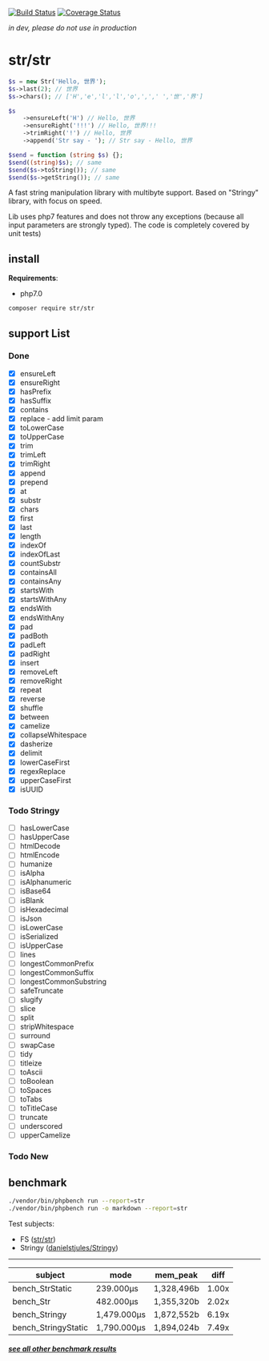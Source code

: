 [![Build Status](https://travis-ci.org/fe3dback/str.svg?branch=master)](https://travis-ci.org/fe3dback/str) [![Coverage Status](https://coveralls.io/repos/github/fe3dback/str/badge.svg?branch=master)](https://coveralls.io/github/fe3dback/str?branch=master)

_in dev, please do not use in production_

# str/str

```php
$s = new Str('Hello, 世界');
$s->last(2); // 世界
$s->chars(); // ['H','e','l','l','o',',',' ','世','界']

$s
    ->ensureLeft('H') // Hello, 世界
    ->ensureRight('!!!') // Hello, 世界!!!
    ->trimRight('!') // Hello, 世界
    ->append('Str say - '); // Str say - Hello, 世界

$send = function (string $s) {};
$send((string)$s); // same
$send($s->toString()); // same
$send($s->getString()); // same
```

A fast string manipulation library with multibyte support. 
Based on "Stringy" library, with focus on speed.

Lib uses php7 features and does not throw any 
exceptions (because all input parameters are 
strongly typed). The code is completely covered by unit tests)

## install

__Requirements__:
- php7.0

```bash
composer require str/str
```

## support List

### Done
- [x] ensureLeft
- [x] ensureRight
- [x] hasPrefix
- [x] hasSuffix
- [x] contains
- [x] replace - add limit param
- [x] toLowerCase
- [x] toUpperCase
- [x] trim
- [x] trimLeft
- [x] trimRight
- [x] append
- [x] prepend
- [x] at
- [x] substr
- [x] chars
- [x] first
- [x] last
- [x] length
- [x] indexOf
- [x] indexOfLast
- [x] countSubstr
- [x] containsAll
- [x] containsAny
- [x] startsWith
- [x] startsWithAny
- [x] endsWith
- [x] endsWithAny
- [x] pad
- [x] padBoth
- [x] padLeft
- [x] padRight
- [x] insert
- [x] removeLeft
- [x] removeRight
- [x] repeat
- [x] reverse
- [x] shuffle
- [x] between
- [x] camelize
- [x] collapseWhitespace
- [x] dasherize
- [x] delimit
- [x] lowerCaseFirst
- [x] regexReplace
- [x] upperCaseFirst
- [x] isUUID

### Todo Stringy
- [ ] hasLowerCase
- [ ] hasUpperCase
- [ ] htmlDecode
- [ ] htmlEncode
- [ ] humanize
- [ ] isAlpha
- [ ] isAlphanumeric
- [ ] isBase64
- [ ] isBlank
- [ ] isHexadecimal
- [ ] isJson
- [ ] isLowerCase
- [ ] isSerialized
- [ ] isUpperCase
- [ ] lines
- [ ] longestCommonPrefix
- [ ] longestCommonSuffix
- [ ] longestCommonSubstring
- [ ] safeTruncate
- [ ] slugify
- [ ] slice
- [ ] split
- [ ] stripWhitespace
- [ ] surround
- [ ] swapCase
- [ ] tidy
- [ ] titleize
- [ ] toAscii
- [ ] toBoolean
- [ ] toSpaces
- [ ] toTabs
- [ ] toTitleCase
- [ ] truncate
- [ ] underscored
- [ ] upperCamelize

### Todo New


## benchmark

```bash
./vendor/bin/phpbench run --report=str
./vendor/bin/phpbench run -o markdown --report=str
```

Test subjects:
- FS ([str/str](https://github.com/fe3dback/str))
- Stringy ([danielstjules/Stringy](https://github.com/danielstjules/Stringy))

----

subject | mode | mem_peak | diff
 --- | --- | --- | --- 
bench_StrStatic | 239.000μs | 1,328,496b | 1.00x
bench_Str | 482.000μs | 1,355,320b | 2.02x
bench_Stringy | 1,479.000μs | 1,872,552b | 6.19x
bench_StringyStatic | 1,790.000μs | 1,894,024b | 7.49x

##### [see all other benchmark results](https://github.com/fe3dback/str/blob/master/benchmark.md)